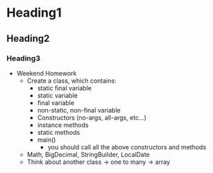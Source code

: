 # Heading1
## Heading2
### Heading3

- Weekend Homework
  - Create a class, which contains:
    - static final variable
    - static variable
    - final variable
    - non-static, non-final variable
    - Constructors (no-args, all-args, etc...)
    - instance methods
    - static methods
    - main()
      - you should call all the above constructors and methods
  - Math, BigDecimal, StringBuilder, LocalDate
  - Think about another class -> one to many -> array